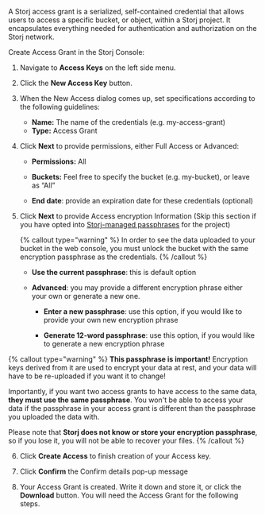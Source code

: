 A Storj access grant is a serialized, self-contained credential that allows users to access a specific bucket, or object, within a Storj project. It encapsulates everything needed for authentication and authorization on the Storj network.

Create Access Grant in the Storj Console:

1. Navigate to **Access Keys** on the left side menu.

2. Click the **New Access Key** button.

3. When the New Access dialog comes up, set specifications according to the following guidelines:

   - **Name:** The name of the credentials (e.g. my-access-grant)
   - **Type:** Access Grant

4. Click **Next** to provide permissions, either Full Access or Advanced:

   - **Permissions:** All

   - **Buckets:** Feel free to specify the bucket (e.g. my-bucket), or leave as “All”

   - **End date**: provide an expiration date for these credentials (optional)

5. Click **Next** to provide Access encryption Information (Skip this section if you have opted into [Storj-managed passphrases](docId:aitie6rohXai9uuv) for the project)

   {% callout type="warning"  %}
   In order to see the data uploaded to your bucket in the web console, you must unlock the bucket with the same encryption passphrase as the credentials.
   {% /callout %}

   - **Use the current passphrase**: this is default option

   - **Advanced**: you may provide a different encryption phrase either your own or generate a new one.

     - **Enter a new passphrase**: use this option, if you would like to provide your own new encryption phrase

     - **Generate 12-word passphrase**: use this option, if you would like to generate a new encryption phrase

{% callout type="warning"  %}
**This passphrase is important!** Encryption keys derived from it are used to encrypt your data at rest, and your data will have to be re-uploaded if you want it to change!

Importantly, if you want two access grants to have access to the same data, **they must use the same passphrase**. You won't be able to access your data if the passphrase in your access grant is different than the passphrase you uploaded the data with.

Please note that **Storj does not know or store your encryption passphrase**, so if you lose it, you will not be able to recover your files.
{% /callout %}

6. Click **Create Access** to finish creation of your Access key.

7. Click **Confirm** the Confirm details pop-up message

8. Your Access Grant is created. Write it down and store it, or click the **Download** button. You will need the Access Grant for the following steps.